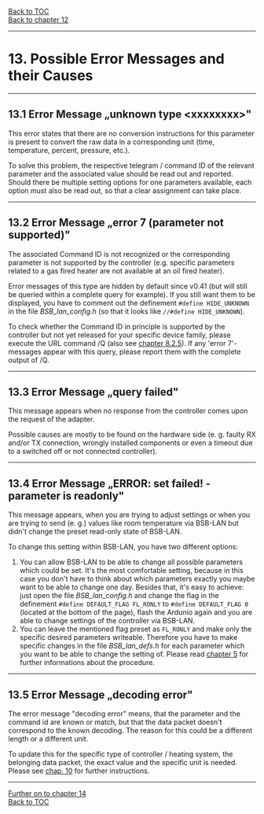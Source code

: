 [Back to TOC](toc.md)  
[Back to chapter 12](chap12.md)    
   
---      
    
# 13. Possible Error Messages and their Causes
    
---
    
## 13.1 Error Message „unknown type \<xxxxxxxx\>"
This error states that there are no conversion instructions for this parameter is present to convert the raw data in a corresponding
unit (time, temperature, percent, pressure, etc.).  
   
To solve this problem, the respective telegram / command
ID of the relevant parameter and the associated value should be read out and reported. Should there be multiple setting options for one
parameters available, each option must also be read out,
so that a clear assignment can take place.  
    
---
    

## 13.2 Error Message „error 7 (parameter not supported)"
The associated Command ID is not recognized or the corresponding
parameter is not supported by the controller (e.g. specific
parameters related to a gas fired heater are not available at an oil fired heater).  
   
Error messages of this type are hidden by default since v0.41 (but will still be queried within a complete query for example). If you still want them to be displayed, you have to comment out the definement `#define
HIDE_UNKNOWN` in the file *BSB\_lan\_config.h* (so that it looks like `//#define HIDE_UNKNOWN`).  
   
To check whether the Command ID in principle is supported by the controller but not yet released for your specific device family, 
please execute the URL command /Q (also see [chapter 8.2.5](chap08.md#825-checking-for-non-released-controller-specific-command-ids)). If any 'error 7'-messages appear with this query, please report them with the complete output of /Q.    
    
---
    

## 13.3 Error Message „query failed"
This message appears when no response from the controller comes upon the request of the adapter.  
   
Possible causes are mostly to be found on the hardware side (e. g. faulty 
RX and/or TX connection, wrongly installed components or even a timeout due to a switched off or not connected controller).  
    
---
   
## 13.4 Error Message „ERROR: set failed! - parameter is readonly"
This message appears, when you are trying to adjust settings or when you are trying to send (e. g.) values like room temperature via BSB-LAN but didn't change the preset read-only state of BSB-LAN.  
   
To change this setting within BSB-LAN, you have two different options:  
1. You can allow BSB-LAN to be able to change all possible parameters which could be set. It's the most comfortable setting, because in this case you don't have to think about which parameters exactly you maybe want to be able to change one day. Besides that, it's easy to achieve: just open the file *BSB_lan_config.h* and change the flag in the definement `#define DEFAULT_FLAG FL_RONLY` to `#define DEFAULT_FLAG 0` (located at the bottom of the page), flash the Ardunio again and you are able to change settings of the controller via BSB-LAN.  
2. You can leave the mentioned flag preset as `FL_RONLY` and make only the specific desired parameters writeable. Therefore you have to make specific changes in the file *BSB_lan_defs.h* for each parameter which you want to be able to change the setting of. Please read [chapter 5](chap5.md) for further informations about the procedure.  
     
---  
        
## 13.5 Error Message „decoding error"  
  
The error message "decoding error" means, that the parameter and the command id are known or match, but that the data packet doesn't correspond to the known decoding. The reason for this could be a different length or a different unit.  
  
To update this for the specific type of controller / heating system, the belonging data packet, the exact value and the specific unit is needed. Please see [chap. 10](chap10.md) for further instructions.  
  
---

[Further on to chapter 14](chap14.md)      
[Back to TOC](toc.md)   

